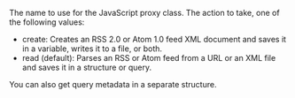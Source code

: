 The name to use for the JavaScript proxy class.
        The action to take, one of the following values:

- create: Creates an RSS 2.0 or Atom 1.0 feed XML document and saves it in a variable, writes it to a file, or both.
- read (default): Parses an RSS or Atom feed from a URL or an XML file and saves it in a structure or query.

You can also get query metadata in a separate structure.